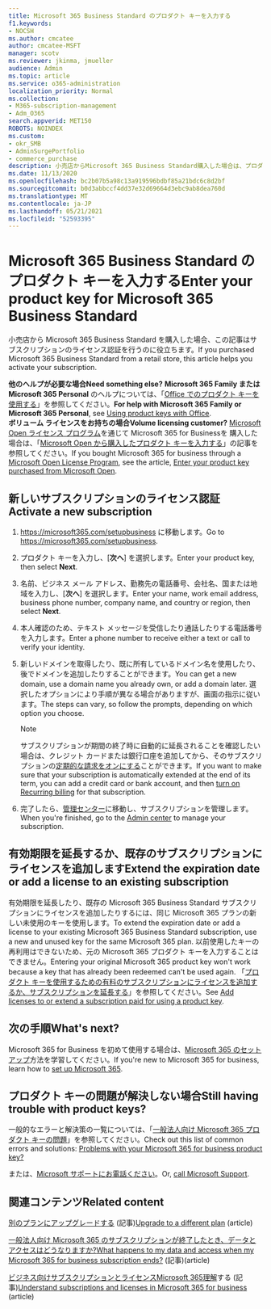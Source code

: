 ```yaml
---
title: Microsoft 365 Business Standard のプロダクト キーを入力する
f1.keywords:
- NOCSH
ms.author: cmcatee
author: cmcatee-MSFT
manager: scotv
ms.reviewer: jkinma, jmueller
audience: Admin
ms.topic: article
ms.service: o365-administration
localization_priority: Normal
ms.collection:
- M365-subscription-management
- Adm_O365
search.appverid: MET150
ROBOTS: NOINDEX
ms.custom:
- okr_SMB
- AdminSurgePortfolio
- commerce_purchase
description: 小売店からMicrosoft 365 Business Standard購入した場合は、プロダクト キーを引き換え、サブスクリプションをアクティブ化する方法について学習します。
ms.date: 11/13/2020
ms.openlocfilehash: bc2b07b5a98c13a919596bdbf85a21bdc6c8d2bf
ms.sourcegitcommit: b0d3abbccf4dd37e32d69664d3ebc9ab8dea760d
ms.translationtype: MT
ms.contentlocale: ja-JP
ms.lasthandoff: 05/21/2021
ms.locfileid: "52593395"
---
```

# <a name="enter-your-product-key-for-microsoft-365-business-standard"></a><span data-ttu-id="5ab4f-103">Microsoft 365 Business Standard のプロダクト キーを入力する</span><span class="sxs-lookup"><span data-stu-id="5ab4f-103">Enter your product key for Microsoft 365 Business Standard</span></span>

<span data-ttu-id="5ab4f-104">小売店から Microsoft 365 Business Standard を購入した場合、この記事はサブスクリプションのライセンス認証を行うのに役立ちます。</span><span class="sxs-lookup"><span data-stu-id="5ab4f-104">If you purchased Microsoft 365 Business Standard from a retail store, this article helps you activate your subscription.</span></span>
  
 <span data-ttu-id="5ab4f-105">**他のヘルプが必要な場合**</span><span class="sxs-lookup"><span data-stu-id="5ab4f-105">**Need something else?**</span></span>
 <span data-ttu-id="5ab4f-106">**Microsoft 365 Family または Microsoft 365 Personal** のヘルプについては、「[Office でのプロダクト キーを使用する](https://support.microsoft.com/office/12a5763a-d45c-4685-8c95-a44500213759.aspx)」を参照してください。</span><span class="sxs-lookup"><span data-stu-id="5ab4f-106">**For help with Microsoft 365 Family or Microsoft 365 Personal**, see [Using product keys with Office](https://support.microsoft.com/office/12a5763a-d45c-4685-8c95-a44500213759.aspx).</span></span>  
 <span data-ttu-id="5ab4f-107">**ボリューム ライセンスをお持ちの場合**</span><span class="sxs-lookup"><span data-stu-id="5ab4f-107">**Volume licensing customer?**</span></span> <span data-ttu-id="5ab4f-108">[Microsoft Open ライセンス プログラム](https://go.microsoft.com/fwlink/p/?LinkID=613298)を通じて Microsoft 365 for Businessを 購入した場合は、「[Microsoft Open から購入したプロダクト キーを入力する](purchases-from-microsoft-open.md)」の記事を参照してください。</span><span class="sxs-lookup"><span data-stu-id="5ab4f-108">If you bought Microsoft 365 for business through a [Microsoft Open License Program](https://go.microsoft.com/fwlink/p/?LinkID=613298), see the article, [Enter your product key purchased from Microsoft Open](purchases-from-microsoft-open.md).</span></span>
  
## <a name="activate-a-new-subscription"></a><span data-ttu-id="5ab4f-109">新しいサブスクリプションのライセンス認証</span><span class="sxs-lookup"><span data-stu-id="5ab4f-109">Activate a new subscription</span></span>

1. <span data-ttu-id="5ab4f-110"><a href="https://go.microsoft.com/fwlink/p/?LinkId=839911" target="_blank">https://microsoft365.com/setupbusiness</a> に移動します。</span><span class="sxs-lookup"><span data-stu-id="5ab4f-110">Go to <a href="https://go.microsoft.com/fwlink/p/?LinkId=839911" target="_blank">https://microsoft365.com/setupbusiness</a>.</span></span>

2. <span data-ttu-id="5ab4f-111">プロダクト キーを入力し、[**次へ**] を選択します。</span><span class="sxs-lookup"><span data-stu-id="5ab4f-111">Enter your product key, then select **Next**.</span></span>

3. <span data-ttu-id="5ab4f-112">名前、ビジネス メール アドレス、勤務先の電話番号、会社名、国または地域を入力し、[**次へ**] を選択します。</span><span class="sxs-lookup"><span data-stu-id="5ab4f-112">Enter your name, work email address, business phone number, company name, and country or region, then select **Next**.</span></span>

4. <span data-ttu-id="5ab4f-113">本人確認のため、テキスト メッセージを受信したり通話したりする電話番号を入力します。</span><span class="sxs-lookup"><span data-stu-id="5ab4f-113">Enter a phone number to receive either a text or call to verify your identity.</span></span>

5. <span data-ttu-id="5ab4f-114">新しいドメインを取得したり、既に所有しているドメイン名を使用したり、後でドメインを追加したりすることができます。</span><span class="sxs-lookup"><span data-stu-id="5ab4f-114">You can get a new domain, use a domain name you already own, or add a domain later.</span></span> <span data-ttu-id="5ab4f-115">選択したオプションにより手順が異なる場合がありますが、画面の指示に従います。</span><span class="sxs-lookup"><span data-stu-id="5ab4f-115">The steps can vary, so follow the prompts, depending on which option you choose.</span></span>

    > [!NOTE]
    > <span data-ttu-id="5ab4f-116">サブスクリプションが期間の終了時に自動的に延長されることを確認したい場合は、クレジット カードまたは銀行口座を追加してから、そのサブスクリプションの[定期的な請求をオンにする](subscriptions/renew-your-subscription.md#turn-recurring-billing-off-or-on)ことができます。</span><span class="sxs-lookup"><span data-stu-id="5ab4f-116">If you want to make sure that your subscription is automatically extended at the end of its term, you can add a credit card or bank account, and then [turn on Recurring billing](subscriptions/renew-your-subscription.md#turn-recurring-billing-off-or-on) for that subscription.</span></span>

6. <span data-ttu-id="5ab4f-117">完了したら、<a href="https://go.microsoft.com/fwlink/p/?linkid=2024339" target="_blank">管理センター</a>に移動し、サブスクリプションを管理します。</span><span class="sxs-lookup"><span data-stu-id="5ab4f-117">When you're finished, go to the <a href="https://go.microsoft.com/fwlink/p/?linkid=2024339" target="_blank">Admin center</a> to manage your subscription.</span></span>

## <a name="extend-the-expiration-date-or-add-a-license-to-an-existing-subscription"></a><span data-ttu-id="5ab4f-118">有効期限を延長するか、既存のサブスクリプションにライセンスを追加します</span><span class="sxs-lookup"><span data-stu-id="5ab4f-118">Extend the expiration date or add a license to an existing subscription</span></span>

<span data-ttu-id="5ab4f-119">有効期限を延長したり、既存の Microsoft 365 Business Standard サブスクリプションにライセンスを追加したりするには、同じ Microsoft 365 プランの新しい未使用のキーを使用します。</span><span class="sxs-lookup"><span data-stu-id="5ab4f-119">To extend the expiration date or add a license to your existing Microsoft 365 Business Standard subscription, use a new and unused key for the same Microsoft 365 plan.</span></span> <span data-ttu-id="5ab4f-120">以前使用したキーの再利用はできないため、元の Microsoft 365 プロダクト キーを入力することはできません。</span><span class="sxs-lookup"><span data-stu-id="5ab4f-120">Entering your original Microsoft 365 product key won't work because a key that has already been redeemed can't be used again.</span></span> <span data-ttu-id="5ab4f-121">「[プロダクト キーを使用するための有料のサブスクリプションにライセンスを追加するか、サブスクリプションを延長する](licenses/add-licenses-using-product-key.md)」を参照してください。</span><span class="sxs-lookup"><span data-stu-id="5ab4f-121">See [Add licenses to or extend a subscription paid for using a product key](licenses/add-licenses-using-product-key.md).</span></span>

## <a name="whats-next"></a><span data-ttu-id="5ab4f-122">次の手順</span><span class="sxs-lookup"><span data-stu-id="5ab4f-122">What's next?</span></span>

<span data-ttu-id="5ab4f-123">Microsoft 365 for Business を初めて使用する場合は、[Microsoft 365 のセットアップ](../admin/setup/setup.md)方法を学習してください。</span><span class="sxs-lookup"><span data-stu-id="5ab4f-123">If you're new to Microsoft 365 for business, learn how to [set up Microsoft 365](../admin/setup/setup.md).</span></span>
  
## <a name="still-having-trouble-with-product-keys"></a><span data-ttu-id="5ab4f-124">プロダクト キーの問題が解決しない場合</span><span class="sxs-lookup"><span data-stu-id="5ab4f-124">Still having trouble with product keys?</span></span>

<span data-ttu-id="5ab4f-125">一般的なエラーと解決策の一覧については、「[一般法人向け Microsoft 365 プロダクト キーの問題](product-key-errors-and-solutions.md)」を参照してください。</span><span class="sxs-lookup"><span data-stu-id="5ab4f-125">Check out this list of common errors and solutions: [Problems with your Microsoft 365 for business product key?](product-key-errors-and-solutions.md)</span></span>
  
<span data-ttu-id="5ab4f-126">または、[Microsoft サポートにお電話ください](../business-video/get-help-support.md)。</span><span class="sxs-lookup"><span data-stu-id="5ab4f-126">Or, [call Microsoft Support](../business-video/get-help-support.md).</span></span>

## <a name="related-content"></a><span data-ttu-id="5ab4f-127">関連コンテンツ</span><span class="sxs-lookup"><span data-stu-id="5ab4f-127">Related content</span></span>

<span data-ttu-id="5ab4f-128">[別のプランにアップグレードする](./subscriptions/upgrade-to-different-plan.md) (記事)</span><span class="sxs-lookup"><span data-stu-id="5ab4f-128">[Upgrade to a different plan](./subscriptions/upgrade-to-different-plan.md) (article)</span></span>

[<span data-ttu-id="5ab4f-129">一般法人向け Microsoft 365 のサブスクリプションが終了したとき、データとアクセスはどうなりますか?</span><span class="sxs-lookup"><span data-stu-id="5ab4f-129">What happens to my data and access when my Microsoft 365 for business subscription ends?</span></span>](./subscriptions/what-if-my-subscription-expires.md) <span data-ttu-id="5ab4f-130">(記事)</span><span class="sxs-lookup"><span data-stu-id="5ab4f-130">(article)</span></span>

<span data-ttu-id="5ab4f-131">[ビジネス向けサブスクリプションとライセンスMicrosoft 365理解](./licenses/subscriptions-and-licenses.md)する (記事)</span><span class="sxs-lookup"><span data-stu-id="5ab4f-131">[Understand subscriptions and licenses in Microsoft 365 for business](./licenses/subscriptions-and-licenses.md) (article)</span></span>